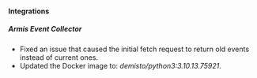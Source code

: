 
#### Integrations

##### Armis Event Collector

- Fixed an issue that caused the initial fetch request to return old events instead of current ones.
- Updated the Docker image to: *demisto/python3:3.10.13.75921*.
